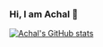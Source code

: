 ### Hi, I am Achal 👋


[![Achal's GitHub stats](https://github-readme-stats.vercel.app/api?username=achalpratap)](https://github.com/achalpratap/github-readme-stats)

<!--
**achalpratap/achalpratap** is a ✨ _special_ ✨ repository because its `README.md` (this file) appears on your GitHub profile.

Here are some ideas to get you started:

- 🔭 I’m currently working on ...
- 🌱 I’m currently learning ...
- 👯 I’m looking to collaborate on ...
- 🤔 I’m looking for help with ...
- 💬 Ask me about ...
- 📫 How to reach me: ...
- 😄 Pronouns: ...
- ⚡ Fun fact: ...
-->
